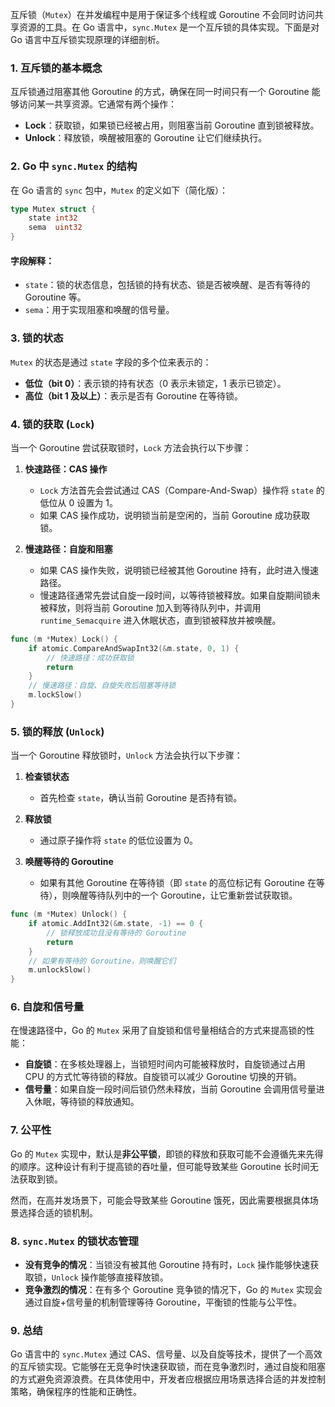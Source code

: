 互斥锁（`Mutex`）在并发编程中是用于保证多个线程或 Goroutine 不会同时访问共享资源的工具。在 Go 语言中，`sync.Mutex` 是一个互斥锁的具体实现。下面是对 Go 语言中互斥锁实现原理的详细剖析。

### 1. **互斥锁的基本概念**

互斥锁通过阻塞其他 Goroutine 的方式，确保在同一时间只有一个 Goroutine 能够访问某一共享资源。它通常有两个操作：
- **Lock**：获取锁，如果锁已经被占用，则阻塞当前 Goroutine 直到锁被释放。
- **Unlock**：释放锁，唤醒被阻塞的 Goroutine 让它们继续执行。

### 2. **Go 中 `sync.Mutex` 的结构**

在 Go 语言的 `sync` 包中，`Mutex` 的定义如下（简化版）：

```go
type Mutex struct {
    state int32
    sema  uint32
}
```

#### **字段解释**：
- `state`：锁的状态信息，包括锁的持有状态、锁是否被唤醒、是否有等待的 Goroutine 等。
- `sema`：用于实现阻塞和唤醒的信号量。

### 3. **锁的状态**

`Mutex` 的状态是通过 `state` 字段的多个位来表示的：
- **低位（bit 0）**：表示锁的持有状态（0 表示未锁定，1 表示已锁定）。
- **高位（bit 1 及以上）**：表示是否有 Goroutine 在等待锁。

### 4. **锁的获取 (`Lock`)**

当一个 Goroutine 尝试获取锁时，`Lock` 方法会执行以下步骤：

1. **快速路径：CAS 操作**
   - `Lock` 方法首先会尝试通过 CAS（Compare-And-Swap）操作将 `state` 的低位从 0 设置为 1。
   - 如果 CAS 操作成功，说明锁当前是空闲的，当前 Goroutine 成功获取锁。

2. **慢速路径：自旋和阻塞**
   - 如果 CAS 操作失败，说明锁已经被其他 Goroutine 持有，此时进入慢速路径。
   - 慢速路径通常先尝试自旋一段时间，以等待锁被释放。如果自旋期间锁未被释放，则将当前 Goroutine 加入到等待队列中，并调用 `runtime_Semacquire` 进入休眠状态，直到锁被释放并被唤醒。

```go
func (m *Mutex) Lock() {
    if atomic.CompareAndSwapInt32(&m.state, 0, 1) {
        // 快速路径：成功获取锁
        return
    }
    // 慢速路径：自旋、自旋失败后阻塞等待锁
    m.lockSlow()
}
```

### 5. **锁的释放 (`Unlock`)**

当一个 Goroutine 释放锁时，`Unlock` 方法会执行以下步骤：

1. **检查锁状态**
   - 首先检查 `state`，确认当前 Goroutine 是否持有锁。

2. **释放锁**
   - 通过原子操作将 `state` 的低位设置为 0。

3. **唤醒等待的 Goroutine**
   - 如果有其他 Goroutine 在等待锁（即 `state` 的高位标记有 Goroutine 在等待），则唤醒等待队列中的一个 Goroutine，让它重新尝试获取锁。

```go
func (m *Mutex) Unlock() {
    if atomic.AddInt32(&m.state, -1) == 0 {
        // 锁释放成功且没有等待的 Goroutine
        return
    }
    // 如果有等待的 Goroutine，则唤醒它们
    m.unlockSlow()
}
```

### 6. **自旋和信号量**

在慢速路径中，Go 的 `Mutex` 采用了自旋锁和信号量相结合的方式来提高锁的性能：

- **自旋锁**：在多核处理器上，当锁短时间内可能被释放时，自旋锁通过占用 CPU 的方式忙等待锁的释放。自旋锁可以减少 Goroutine 切换的开销。
- **信号量**：如果自旋一段时间后锁仍然未释放，当前 Goroutine 会调用信号量进入休眠，等待锁的释放通知。

### 7. **公平性**

Go 的 `Mutex` 实现中，默认是**非公平锁**，即锁的释放和获取可能不会遵循先来先得的顺序。这种设计有利于提高锁的吞吐量，但可能导致某些 Goroutine 长时间无法获取到锁。

然而，在高并发场景下，可能会导致某些 Goroutine 饿死，因此需要根据具体场景选择合适的锁机制。

### 8. **`sync.Mutex` 的锁状态管理**

- **没有竞争的情况**：当锁没有被其他 Goroutine 持有时，`Lock` 操作能够快速获取锁，`Unlock` 操作能够直接释放锁。
- **竞争激烈的情况**：在有多个 Goroutine 竞争锁的情况下，Go 的 `Mutex` 实现会通过自旋+信号量的机制管理等待 Goroutine，平衡锁的性能与公平性。

### 9. **总结**

Go 语言中的 `sync.Mutex` 通过 CAS、信号量、以及自旋等技术，提供了一个高效的互斥锁实现。它能够在无竞争时快速获取锁，而在竞争激烈时，通过自旋和阻塞的方式避免资源浪费。在具体使用中，开发者应根据应用场景选择合适的并发控制策略，确保程序的性能和正确性。